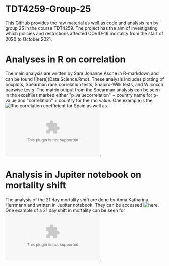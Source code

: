 # TDT4259-Group-25
This GitHub provides the raw material as well as code and analysis ran by group 25 in the course TDT4259. The project has the aim of investigating which policies and restrictions affected COVID-19 mortality from the start of 2020 to October 2021. 

# Analyses in R on correlation
The main analysis are written by Sara Johanne Asche in R-markdown and can be found ![here](Data Science.Rmd). These analysis includes plotting of boxplots, Spearman rank correlation tests, Shapiro-Wilk tests, and Wilcoxon pairwise tests. The matrix output from the Spearman analysis can be seen in the excelfiles marked either "p_valuecorrelation" + country name for p-value and "correlation" + country for the rho value. One example is the ![Rho correlation coefficient for Spain](correlationSpain.xlsc) as well as ![associated p-values](p_valcorrelationSpain.xlsx). 

# Analysis in Jupiter notebook on mortality shift
The analysis of the 21 day mortality shift are done by Anna Katharina Herrmann and written in Jupiter notebook. They can be accessed ![here](TEST_Countries.ipynb). One example of a 21 day shift in mortality can be seen for ![Germany after 21 days](df_Germany_after21days.csv). 
